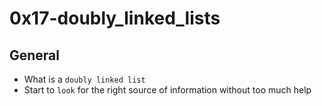 # 0x17-doubly_linked_lists


## General


* What is a `doubly linked list`
* Start to `look` for the right source of information without too much help
